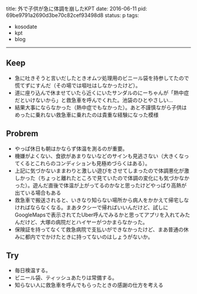 title: 外で子供が急に体調を崩したKPT
date: 2016-06-11
pid: 69be9791a2690d3be70c82cef93498d8
status: p
tags:
- kosodate
- kpt
- blog
---

## Keep
- 急に吐きそうと言いだしたときオムツ処理用のビニール袋を持参してたので慌てずにすんだ（その場では嘔吐はしなかったけど）。
- 道に座り込んで休ませていたら近くにいたサンダルのにーちゃんが「熱中症だといけないから」と救急車を呼んでくれた。池袋のひとやさしい…
- 結果大事にならなかった（熱中症でもなかった）。あと不謹慎ながら子供はめったに乗れない救急車に乗れたのは貴重な経験になった模様
## Probrem
- やっぱ休日も朝はかならず体温を測るのが重要。
- 機嫌がよくない、食欲があまりないなどのサインも見逃さない（大きくなってくるとこれらのコンディションも見極めづらくはある）。
- 上記に気づかないままわりと激しい遊びをさせてしまったので体調悪化が激しかった（ちょっと離れたところで見ていたので体調の変化にも気づかなかった）。遊んだ直後で体温が上がってるのかなと思ったけどやっぱり高熱が出ている場合もある
- 救急車で搬送されると、いきなり知らない場所から病人をかかえて帰宅しなければならなくなる。まあタクシーで帰ればいいんだけど、試しにGoogleMapsで表示されてたUber呼んでみるかと思ってアプリを入れてみたんだけど、大塚の病院だとハイヤーがつかまらなかった。
- 保険証を持ってなくて救急病院で支払いができなかったけど、まあ普通の休みに都内ででかけたときに持ってないのはしょうがないか。

## Try
- 毎日検温する。
- ビニール袋、ティッシュあたりは常備する。
- 知らない人に救急車を呼んでもらったときの感謝の仕方を考える